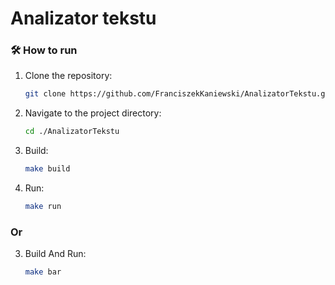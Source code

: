 # Analizator tekstu

### 🛠 How to run
1. Clone the repository:
    ```bash
    git clone https://github.com/FranciszekKaniewski/AnalizatorTekstu.git
    ```
2. Navigate to the project directory:
    ```bash
    cd ./AnalizatorTekstu
    ```
3. Build:
    ```bash
    make build
    ```
4. Run:
    ```bash
    make run
    ```
### Or

3. Build And Run:
    ```bash
    make bar
    ```
